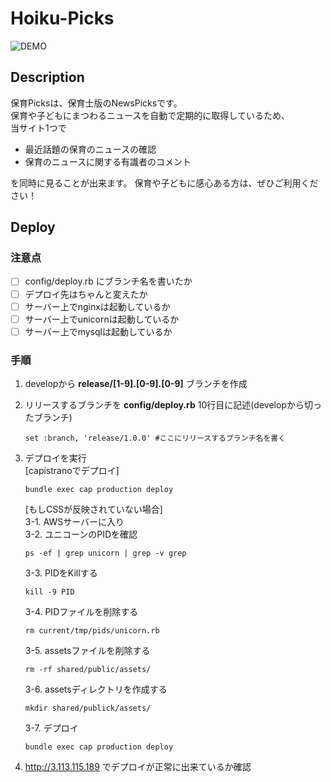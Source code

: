 # Hoiku-Picks
![DEMO](https://raw.githubusercontent.com/wiki/toywonder/hoiku-picks/images/hoiku-picks_sample.gif)
## Description
保育Picksは、保育士版のNewsPicksです。  
保育や子どもにまつわるニュースを自動で定期的に取得しているため、  
当サイト1つで
- 最近話題の保育のニュースの確認
- 保育のニュースに関する有識者のコメント

を同時に見ることが出来ます。
保育や子どもに感心ある方は、ぜひご利用ください！


## Deploy
### 注意点
- [ ] config/deploy.rb にブランチ名を書いたか
- [ ] デプロイ先はちゃんと変えたか
- [ ] サーバー上でnginxは起動しているか
- [ ] サーバー上でunicornは起動しているか
- [ ] サーバー上でmysqlは起動しているか

### 手順
1. developから **release/[1-9].[0-9].[0-9]** ブランチを作成

2. リリースするブランチを **config/deploy.rb** 10行目に記述(developから切ったブランチ)
    ```
    set :branch, 'release/1.0.0' #ここにリリースするブランチ名を書く
    ```

3. デプロイを実行  
    [capistranoでデプロイ]
    ```
    bundle exec cap production deploy
    ```
    [もしCSSが反映されていない場合]  
    3-1. AWSサーバーに入り  
    3-2. ユニコーンのPIDを確認  
    ```
    ps -ef | grep unicorn | grep -v grep
    ```
    3-3. PIDをKillする
    ```
    kill -9 PID
    ```
    3-4. PIDファイルを削除する
    ```
    rm current/tmp/pids/unicorn.rb
    ```
    3-5. assetsファイルを削除する
    ```
    rm -rf shared/public/assets/
    ```
    3-6. assetsディレクトリを作成する
    ```
    mkdir shared/publick/assets/
    ```
    3-7. デプロイ
    ```
    bundle exec cap production deploy
    ```  


4. http://3.113.115.189 でデプロイが正常に出来ているか確認
